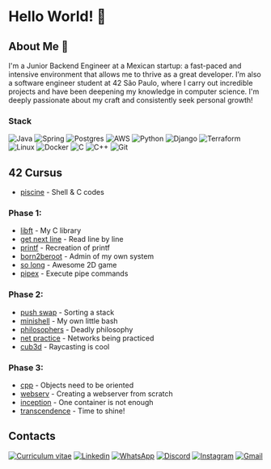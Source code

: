 
# Hello World! 👾

## About Me 💫
I'm a Junior Backend Engineer at a Mexican startup: a fast-paced and intensive environment that allows me to thrive as a great developer. I’m also a software engineer student at 42 São Paulo, where I carry out incredible projects and have been deepening my knowledge in computer science. I'm deeply passionate about my craft and consistently seek personal growth!

### Stack
![Java](https://img.shields.io/badge/java-F4B728?style=for-the-badge&logo=openjdk&logoColor=black)
![Spring](https://img.shields.io/badge/spring-%236DB33F.svg?style=for-the-badge&logo=spring&logoColor=white)
![Postgres](https://img.shields.io/badge/postgres-%23316192.svg?style=for-the-badge&logo=postgresql&logoColor=white)
![AWS](https://img.shields.io/badge/AWS-F4B728?style=for-the-badge&logo=amazon-web-services&logoColor=black)
![Python](https://img.shields.io/badge/python-075290?style=for-the-badge&logo=python&logoColor=f1c232)
![Django](https://img.shields.io/badge/Django-092E20?style=for-the-badge&logo=django&logoColor=green)
![Terraform](https://img.shields.io/badge/terraform-%235835CC.svg?style=for-the-badge&logo=terraform&logoColor=white)
![Linux](https://img.shields.io/badge/Linux-FCC624?style=for-the-badge&logo=linux&logoColor=black)
![Docker](https://img.shields.io/badge/docker-%230db7ed.svg?style=for-the-badge&logo=docker&logoColor=white)
![C](https://img.shields.io/badge/c-%2300599C.svg?style=for-the-badge&logo=c&logoColor=white)
![C++](https://img.shields.io/badge/c++-%2300599C.svg?style=for-the-badge&logo=c%2B%2B&logoColor=white)
![Git](https://img.shields.io/badge/git-%23F05033.svg?style=for-the-badge&logo=git&logoColor=white)

## 42 Cursus
- [piscine](https://github.com/beatrizdile/42sp-piscine) - Shell & C codes

### Phase 1:

- [libft](https://github.com/beatrizdile/42sp-libft) - My C library
- [get next line](https://github.com/beatrizdile/42sp-get_next_line) - Read line by line
- [printf](https://github.com/beatrizdile/42sp-printf) - Recreation of printf
- [born2beroot](https://github.com/beatrizdile/42sp-born2beroot) - Admin of my own system
- [so long](https://github.com/beatrizdile/42sp-so_long) - Awesome 2D game
- [pipex](https://github.com/beatrizdile/42sp-pipex) - Execute pipe commands

### Phase 2:

- [push swap](https://github.com/beatrizdile/42sp-push_swap) - Sorting a stack
- [minishell](https://github.com/beatrizdile/42sp-minishell) - My own little bash
- [philosophers](https://github.com/beatrizdile/42sp-philosophers) - Deadly philosophy
- [net  practice](https://github.com/beatrizdile/42sp-net_practice) - Networks being practiced
- [cub3d](https://github.com/beatrizdile/my-cub3d) - Raycasting is cool

### Phase 3:

- [cpp](https://github.com/beatrizdile/42sp-cpp) - Objects need to be oriented
- [webserv](https://github.com/beatrizdile/42sp-webserv) - Creating a webserver from scratch
- [inception](https://github.com/beatrizdile/42sp-inception) - One container is not enough
- [transcendence](https://github.com/paulodavi/42sp-transcendence/) - Time to shine!

## Contacts

[![Curriculum vitae](https://img.shields.io/badge/Curriculum-4285F4?style=for-the-badge&amp;logo=read-the-docs&amp;logoColor=white)](https://drive.google.com/file/d/14KJ8HOIkN8IdT9IAJaoIt7LYpiRFSL84/view?usp=sharing) [![Linkedin](https://img.shields.io/badge/LinkedIn-0077B5?style=for-the-badge&logo=linkedin&logoColor=white)](https://www.linkedin.com/in/beatriz-dile/) [![WhatsApp](https://img.shields.io/badge/WhatsApp-25D366?style=for-the-badge&logo=whatsapp&logoColor=white)](https://wa.me/5511985479556?text=Oi,%20estou%20disponivel%20para%20entrar%20em%20contato.) [![Discord](https://img.shields.io/badge/Discord-%235865F2.svg?style=for-the-badge&logo=discord&logoColor=white)](https://discordapp.com/users/514178351494332444) [![Instagram](https://img.shields.io/badge/Instagram-%23E4405F.svg?style=for-the-badge&logo=Instagram&logoColor=white)](https://instagram.com/beatrizdile?igshid=ZDc4ODBmNjlmNQ==) [![Gmail](https://img.shields.io/badge/Gmail-D14836?style=for-the-badge&logo=gmail&logoColor=white)](mailto:beatriz.dile@gmail.com)
